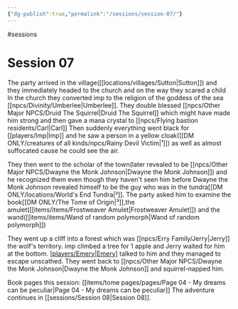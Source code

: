 ```yaml
---
{"dg-publish":true,"permalink":"/sessions/session-07/"}
---
```


#sessions 
# Session 07

The party arrived in the village([[locations/villages/Sutton\|Sutton]]) and they immediately headed to the church and on the way they scared a child
In the church they converted imp to the religion of the goddess of the sea [[npcs/Divinity/Umberlee\|Umberlee]].
They double blessed [[npcs/Other Major NPCS/Druid The Squirrel\|Druid The Squirrel]] which might have made him strong and then gave a mana crystal to [[npcs/Flying bastion residents/Carl\|Carl]]
Then suddenly everything went black for [[players/Imp\|Imp]] and he saw a person in a yellow cloak([[DM ONLY/creatures of all kinds/npcs/Rainy Devil Victim\|¹]]) as well as almost suffocated cause he could see the air. 

They then went to the scholar of the town(later revealed to be [[npcs/Other Major NPCS/Dwayne the Monk Johnson\|Dwayne the Monk Johnson]]) and he recognized them even though they haven't seen him before
Dwayne the Monk Johnson revealed himself to be the guy who was in the tundra[[DM ONLY/locations/World's End Tundra\|²]].
The party asked him to examine the book[[DM ONLY/The Tome of Origin\|³]],the amulet([[items/items/Frostweaver Amulet\|Frostweaver Amulet]]) and the wand([[items/items/Wand of random polymorph\|Wand of random polymorph]])

They went up a cliff into a forest which was [[npcs/Erry Family/Jerry\|Jerry]] the wolf's territory.
imp climbed a tree for 1 apple and Jerry waited for him at the bottom.
[[players/Emery\|Emery]](bnnnz) talked to him and they managed to escape unscathed.
They went back to [[npcs/Other Major NPCS/Dwayne the Monk Johnson\|Dwayne the Monk Johnson]] and squirrel-napped him.

Book pages this session: [[items/tome pages/pages/Page 04 - My dreams can be peculiar\|Page 04 - My dreams can be peculiar]]
The adventure continues in [[sessions/Session 08\|Session 08]].